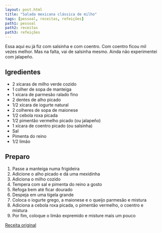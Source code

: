 ```yaml
---
layout: post.html
title: "Salada mexicana clássica de milho"
tags: [pessoal, receitas, refeições]
path1: pessoal
path2: receitas
path3: refeições
---
```


Essa aqui eu já fiz com salsinha e com coentro. Com coentro ficou mil vezes melhor. Mas na falta, vai de salsinha mesmo. Ainda não experimentei com jalapeño.

<h2>Igredientes</h2>

* 2 xícaras de milho verde cozido
* 1 colher de sopa de manteiga
* 1 xícara de parmesão ralado fino
* 2 dentes de alho picado
* 1/2 xícara de iogurte natural
* 2 colheres de sopa de maionese
* 1/2 cebola roxa picada
* 1/2 pimentão vermelho picado (ou jalapeño)
* 1 xícara de coentro picado (ou salsinha)
* Sal
* Pimenta do reino
* 1/2 limão

<h2>Preparo</h2>

1. Passe a manteiga numa frigideira
2. Adicione o alho picado e dá uma mexidinha
3. Adiciona o milho cozido
4. Tempera com sal e pimenta do reino a gosto
5. Refoga bem até ficar dourado
6. Despeja em uma tigela grande
7. Coloca o iogurte grego, a maionese e o queijo parmesão e mistura
8. Adiciona a cebola roxa picada, o pimentão vermelho, o coentro e mistura
9. Por fim, coloque o limão expremido e misture mais um pouco

[Receita original](https://www.instagram.com/reel/DI69LzsyzKZ/)